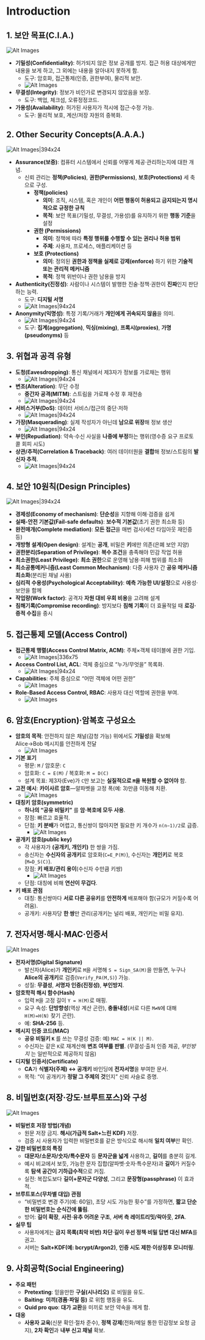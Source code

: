 #  Introduction
## 1. 보안 목표(C.I.A.)

![Alt Images](https://cdn.jsdelivr.net/gh/aliquis-facio/aliquis-facio.github.io@main/_image/2025-10-20-17-20-40.jpg?raw=true)

- **기밀성(Confidentiality)**: 허가되지 않은 정보 공개를 방지. 접근 허용 대상에게만 내용을 보게 하고, 그 외에는 내용을 알아내지 못하게 함.
	- 도구: 암호화, 접근통제(인증, 권한부여), 물리적 보안.
	- ![Alt Images](https://cdn.jsdelivr.net/gh/aliquis-facio/aliquis-facio.github.io@main/_image/2025-10-20-17-22-03.jpg?raw=true)
- **무결성(Integrity)**: 정보가 비인가로 변경되지 않았음을 보장.
	- 도구: 백업, 체크섬, 오류정정코드.
- **가용성(Availability)**: 허가된 사용자가 적시에 접근·수정 가능.
	- 도구: 물리적 보호, 계산/저장 자원의 중복화.

## 2. Other Security Concepts(A.A.A.)

![Alt Images|394x24](https://cdn.jsdelivr.net/gh/aliquis-facio/aliquis-facio.github.io@main/_image/2025-10-20-17-22-19.jpg?raw=true)

- **Assurance(보증)**: 컴퓨터 시스템에서 신뢰를 어떻게 제공·관리하는지에 대한 개념.
	- 신뢰 관리는 **정책(Policies)**, **권한(Permissions)**, **보호(Protections)** 세 축으로 구성.
		- **정책(policies)**
			- **의미**: 조직, 시스템, 혹은 개인이 **어떤 행동이 허용되고 금지되는지 명시적으로 규정한 규칙**
			- **목적**: 보안 목표(기밀성, 무결성, 가용성)를 유지하기 위한 **행동 기준**을 설정
		-  **권한 (Permissions)**
			- **의미**: 정책에 따라 **특정 행위를 수행할 수 있는 권리나 허용 범위**
			- **주체**: 사용자, 프로세스, 애플리케이션 등
		-  **보호 (Protections)**
			- **의미**: 정의된 **권한과 정책을 실제로 강제(enforce)** 하기 위한 **기술적 또는 관리적 메커니즘**
			- **목적**: 정책 위반이나 권한 남용을 방지
- **Authenticity(진정성)**: 사람이나 시스템이 발행한 진술·정책·권한이 **진짜**인지 판단하는 능력.
	- 도구: **디지털 서명**
	- ![Alt Images|94x24](https://cdn.jsdelivr.net/gh/aliquis-facio/aliquis-facio.github.io@main/_image/2025-10-20-17-22-50.jpg?raw=true)
- **Anonymity(익명성)**: 특정 기록/거래가 **개인에게 귀속되지 않음**을 의미.
	- ![Alt Images|94x24](https://cdn.jsdelivr.net/gh/aliquis-facio/aliquis-facio.github.io@main/_image/2025-10-20-17-23-01.jpg?raw=true)
	- 도구: **집계(aggregation)**, **믹싱(mixing)**, **프록시(proxies)**, **가명(pseudonyms)** 등

## 3. 위협과 공격 유형

- **도청(Eavesdropping)**: 통신 채널에서 제3자가 정보를 가로채는 행위
	- ![Alt Images|94x24](https://cdn.jsdelivr.net/gh/aliquis-facio/aliquis-facio.github.io@main/_image/2025-10-20-17-23-15.jpg?raw=true)
- **변조(Alteration)**: 무단 수정
	- **중간자 공격(MITM)**: 스트림을 가로채 수정 후 재전송
	- ![Alt Images|94x24](https://cdn.jsdelivr.net/gh/aliquis-facio/aliquis-facio.github.io@main/_image/2025-10-20-17-23-32.jpg?raw=true)
- **서비스거부(DoS)**: 데이터 서비스/접근의 중단·저하
	- ![Alt Images|94x24](https://cdn.jsdelivr.net/gh/aliquis-facio/aliquis-facio.github.io@main/_image/2025-10-20-17-23-57.jpg?raw=true)
- **가장(Masquerading)**: 실제 작성자가 아닌데 **남으로 위장**해 정보 생산
	- ![Alt Images|94x24](https://cdn.jsdelivr.net/gh/aliquis-facio/aliquis-facio.github.io@main/_image/2025-10-20-17-24-08.jpg?raw=true)
- **부인(Repudiation)**: 약속·수신 사실을 **나중에 부정**하는 행위(영수증 요구 프로토콜 회피 시도)
- **상관/추적(Correlation & Traceback)**: 여러 데이터원을 **결합**해 정보/스트림의 **발신자 추적**.
	- ![Alt Images|94x24](https://cdn.jsdelivr.net/gh/aliquis-facio/aliquis-facio.github.io@main/_image/2025-10-20-17-24-26.jpg?raw=true)

## 4. 보안 10원칙(Design Principles)

![Alt Images|394x24](https://cdn.jsdelivr.net/gh/aliquis-facio/aliquis-facio.github.io@main/_image/2025-10-20-17-24-35.jpg?raw=true)

- **경제성(Economy of mechanism)**: **단순성**을 지향해 이해·검증을 쉽게
- **실패-안전 기본값(Fail-safe defaults)**: **보수적 기본값**(초기 권한 최소화 등)
- **완전매개(Complete mediation)**: **모든 접근**을 매번 검사(세션 타임아웃 재인증 등)
- **개방형 설계(Open design)**: 설계는 **공개**, 비밀은 **키**에만 의존(은폐 보안 지양)
- **권한분리(Separation of Privilege)**: **복수 조건**을 충족해야 민감 작업 허용
- **최소권한(Least Privilege)**: **최소 권한**으로 운영해 남용·피해 범위를 최소화
- **최소공통메커니즘(Least Common Mechanism)**: 다중 사용자 간 **공유 메커니즘 최소화**(분리된 채널 사용)
- **심리적 수용성(Psychological Acceptability)**: **예측 가능한 UI/설정**으로 사용성·보안을 함께
- **작업량(Work factor)**: 공격자 **자원 대비 우회 비용**을 고려해 설계
- **침해기록(Compromise recording)**: 방지보다 **침해 기록**이 더 효율적일 때 **로깅·증적 수집**을 중시

## 5. 접근통제 모델(Access Control)

- **접근통제 행렬(Access Control Matrix, ACM)**: 주체×객체 테이블에 권한 기입.
	- ![Alt Images|336x75](https://cdn.jsdelivr.net/gh/aliquis-facio/aliquis-facio.github.io@main/_image/2025-10-20-17-24-59.jpg?raw=true)
- **Access Control List, ACL**: 객체 중심으로 “누가/무엇을” 목록화.
	- ![Alt Images|94x24](https://cdn.jsdelivr.net/gh/aliquis-facio/aliquis-facio.github.io@main/_image/2025-10-20-17-25-03.jpg?raw=true)
- **Capabilities**: 주체 중심으로 “어떤 객체에 어떤 권한”
	- ![Alt Images](https://cdn.jsdelivr.net/gh/aliquis-facio/aliquis-facio.github.io@main/_image/2025-10-20-17-25-11.jpg?raw=true)
- **Role-Based Access Control, RBAC**: 사용자 대신 역할에 권한을 부여.
	- ![Alt Images](https://cdn.jsdelivr.net/gh/aliquis-facio/aliquis-facio.github.io@main/_image/2025-10-20-17-25-18.jpg?raw=true)

## 6. 암호(Encryption)·암복호 구성요소

- **암호의 목적**: 안전하지 않은 채널(감청 가능) 위에서도 **기밀성**을 확보해 Alice→Bob 메시지를 안전하게 전달
	- ![Alt Images](https://cdn.jsdelivr.net/gh/aliquis-facio/aliquis-facio.github.io@main/_image/2025-10-20-17-25-32.jpg?raw=true)
- **기본 표기**
    - 평문: `M` / 암호문: `C`
    - 암호화: `C = E(M)` / 복호화: `M = D(C)`
    - 설계 목표: 제3자(Eve)가 `C`만 보고는 **실질적으로 `M`을 복원할 수 없어야** 함.
- **고전 예시**: **카이사르 암호**—알파벳을 고정 폭(예: 3)만큼 이동해 치환.
	- ![Alt Images](https://cdn.jsdelivr.net/gh/aliquis-facio/aliquis-facio.github.io@main/_image/2025-10-20-17-25-39.jpg?raw=true)
- **대칭키 암호(symmetric)**
    - **하나의 “공유 비밀키”** 를 **암·복호에 모두 사용**.
    - 장점: 빠르고 효율적.
    - 단점: **키 분배**가 어렵고, 통신쌍이 많아지면 필요한 키 개수가 `n(n−1)/2`로 급증.
	    - ![Alt Images](https://cdn.jsdelivr.net/gh/aliquis-facio/aliquis-facio.github.io@main/_image/2025-10-20-17-25-46.jpg?raw=true)
- **공개키 암호(public key)**
    - 각 사용자가 **(공개키, 개인키)** 한 쌍을 가짐.
    - 송신자는 **수신자의 공개키**로 암호화(`C=E_P(M)`), 수신자는 **개인키**로 복호(`M=D_S(C)`).
    - 장점: **키 배포/관리 용이**(수신자 수만큼 키쌍)
	    - ![Alt Images](https://cdn.jsdelivr.net/gh/aliquis-facio/aliquis-facio.github.io@main/_image/2025-10-20-17-25-55.jpg?raw=true)
    - 단점: 대칭에 비해 **연산이 무겁다**.
- **키 배포 관점**
    - 대칭: 통신쌍마다 **서로 다른 공유키**를 **안전하게** 배포해야 함(규모가 커질수록 어려움).
    - 공개키: 사용자당 **한 쌍**만 관리(공개키는 널리 배포, 개인키는 비밀 유지).

## 7. 전자서명·해시·MAC·인증서

![Alt Images](https://cdn.jsdelivr.net/gh/aliquis-facio/aliquis-facio.github.io@main/_image/2025-10-20-17-26-34.jpg?raw=true)

- **전자서명(Digital Signature)**
    - 발신자(Alice)가 **개인키**로 `M`을 서명해 `S = Sign_SA(M)`을 만들면, 누구나 **Alice의 공개키**로 검증(`Verify_PA(M,S)`) 가능.
    - 성질: **무결성**, **서명자 인증(진정성)**, **부인방지**.
- **암호학적 해시 함수(Hash)**
    - 입력 `M`을 고정 길이 `Y = H(M)`로 매핑.
    - 요구 속성: **단방향성**(역상 계산 곤란), **충돌내성**(서로 다른 `M≠N`에 대해 `H(M)=H(N)` 찾기 곤란).
    - 예: **SHA-256** 등.
- **메시지 인증 코드(MAC)**
    - **공유 비밀키 `K`** 를 쓰는 무결성 검증: 예) `MAC = H(K || M)`.
    - 수신자는 같은 `K`로 재계산해 **변조 여부를 판별**. (무결성·출처 인증 제공, _부인방지_ 는 일반적으로 제공하지 않음)
- **디지털 인증서(Certificate)**
    - **CA**가 **식별자(주체) ↔ 공개키** 바인딩에 **전자서명**을 부여한 문서.
    - 목적: “이 공개키가 **정말 그 주체의 것**인지” 신뢰 사슬로 증명.

## 8. 비밀번호(저장·강도·브루트포스)와 구성

![Alt Images](https://cdn.jsdelivr.net/gh/aliquis-facio/aliquis-facio.github.io@main/_image/2025-10-20-17-26-46.jpg?raw=true)

- **비밀번호 저장 방법(개념)**
    - 원문 저장 금지. **해시(가급적 Salt+느린 KDF)** 저장.
    - 검증 시 사용자가 입력한 비밀번호를 같은 방식으로 해시해 **일치 여부**만 확인.
- **강한 비밀번호의 특징**
    - **대문자/소문자/숫자/특수문자** 등 **문자군을 넓게** 사용하고, **길이**를 충분히 길게.
    - 예시 비교에서 보듯, 가능한 문자 집합(알파벳·숫자·특수문자)과 **길이**가 커질수록 **탐색 공간이 기하급수적**으로 커짐.
    - 실전: 복잡도보다 **길이+문자군 다양성**, 그리고 **문장형(passphrase)** 이 효과적.
- **브루트포스(무차별 대입) 관점**
    - “비밀번호 변경 주기(예: 60일), 초당 시도 가능한 횟수”를 가정하면, **짧고 단순한 비밀번호는 순식간에 뚫림**.
    - 방어: **길이 확장**, **사전·유추 어려운 구조**, **서버 측 레이트리밋/락아웃**, **2FA**.
- **실무 팁**
    - 사용자에게는 **금지 목록(최악 비번) 차단**·**길이 우선 정책**·**비밀 답변 대신 MFA**를 권고.
    - 서버는 **Salt+KDF(예: bcrypt/Argon2)**, **인증 시도 제한**·**이상징후 모니터링**.

## 9. 사회공학(Social Engineering)

- **주요 패턴**
    - **Pretexting**: 믿을만한 **구실(시나리오)** 로 비밀을 유도.
    - **Baiting**: **미끼(경품·파일 등)** 로 위험 행동을 유도.
    - **Quid pro quo**: **대가 교환**을 미끼로 보안 약속을 깨게 함.
- **대응**
    - **사용자 교육**(신분 확인·절차 준수), **정책 강제**(전화/메일 통한 민감정보 요청 금지), **2차 확인**과 **내부 신고 채널** 확보.